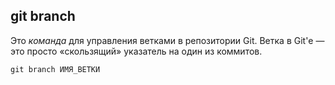 ## git branch

Это *команда* для управления ветками в репозитории Git. Ветка в Git'е — это просто «скользящий» указатель на один из коммитов.

```bash=
git branch ИМЯ_ВЕТКИ
```
